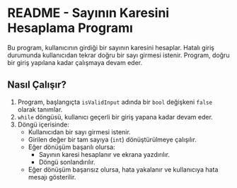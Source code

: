 # README - Sayının Karesini Hesaplama Programı

Bu program, kullanıcının girdiği bir sayının karesini hesaplar. Hatalı giriş durumunda kullanıcıdan tekrar doğru bir sayı girmesi istenir. Program, doğru bir giriş yapılana kadar çalışmaya devam eder.

## Nasıl Çalışır?
1. Program, başlangıçta `isValidInput` adında bir `bool` değişkeni `false` olarak tanımlar.
2. `while` döngüsü, kullanıcı geçerli bir giriş yapana kadar devam eder.
3. Döngü içerisinde:
   - Kullanıcıdan bir sayı girmesi istenir.
   - Girilen değer bir tam sayıya (`int`) dönüştürülmeye çalışılır.
   - Eğer dönüşüm başarılı olursa:
     - Sayının karesi hesaplanır ve ekrana yazdırılır.
     - Döngü sonlandırılır.
   - Eğer dönüşüm başarısız olursa, hata yakalanır ve kullanıcıya hata mesajı gösterilir.


